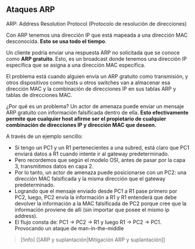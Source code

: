 ## Ataques ARP

ARP: Address Resolution Protocol (Protocolo de resolución de direcciones)

Con ARP tenemos una dirección IP que está mapeada a una dirección MAC desconocida. **Esto se usa todo el tiempo**.

Un cliente podría enviar una respuesta ARP no solicitada que se conoce como **ARP gratuito**. Esto, es un broadcast donde tenemos una dirección IP específica que se asigna a una dirección MAC específica.

El problema está cuando alguien envía un ARP gratuito como transmisión, y otros dispositivos como hosts u otros switches van a almacenar esa dirección MAC y la combinación de direcciones IP en sus tablas ARP y tablas de direcciones MAC.

¿Por qué es un problema? Un actor de amenaza puede enviar un mensaje ARP gratuito con información falsificada dentro de ella. **Esto efectivamente permite que cualquier host afirme ser el propietario de cualquier combinación de direcciones IP y dirección MAC que deseen.**

A través de un ejemplo sencillo:

- Sí tengo un PC1 y un R1 pertenecientes a una subred, está claro que PC1 enviará datos a R1 cuando intente ir al gateway predeterminado.
- Pero recordemos que según el modelo OSI, antes de pasar por la capa 3, transmitimos datos en capa 2.
- Por lo tanto, un actor de amenaza puede posicionarse con un PC2: una dirección MAC falsificada y la misma dirección que el gateway predeterminado.
- Logrando que el mensaje enviado desde PC1 a R1 pase primero por PC2, luego, PC2 envía la información a R1 y R1 entenderá que debe devolver la información a la MAC falsificada de PC2 porque cree que la información proviene de allí (sin importar que posee el mismo ip address).
- El flujo consta de: PC1 -> PC2 -> R1 y luego R1 -> PC2 -> PC1. Provocando un ataque de man-in-the-middle

> [!info] [[ARP y suplantación|Mitigación ARP y suplantación]]
